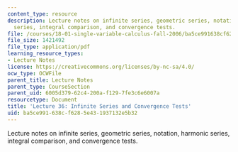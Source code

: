 ```yaml
---
content_type: resource
description: Lecture notes on infinite series, geometric series, notation, harmonic
  series, integral comparison, and convergence tests.
file: /courses/18-01-single-variable-calculus-fall-2006/ba5ce991638cf6285e431937132e5b32_lec36.pdf
file_size: 1421492
file_type: application/pdf
learning_resource_types:
- Lecture Notes
license: https://creativecommons.org/licenses/by-nc-sa/4.0/
ocw_type: OCWFile
parent_title: Lecture Notes
parent_type: CourseSection
parent_uid: 6005d379-62c4-200a-f129-7fe3c6e6007a
resourcetype: Document
title: 'Lecture 36: Infinite Series and Convergence Tests'
uid: ba5ce991-638c-f628-5e43-1937132e5b32
---
```

Lecture notes on infinite series, geometric series, notation, harmonic series, integral comparison, and convergence tests.